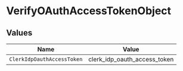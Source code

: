# VerifyOAuthAccessTokenObject


## Values

| Name                         | Value                        |
| ---------------------------- | ---------------------------- |
| `ClerkIdpOauthAccessToken`   | clerk_idp_oauth_access_token |